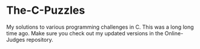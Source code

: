 # The-C-Puzzles

My solutions to various programming challenges in C. This was a long long time ago. Make sure you check out my updated versions in the Online-Judges repository.
